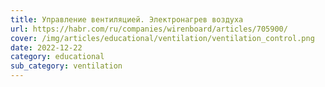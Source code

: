 ```yaml
---
title: Управление вентиляцией. Электронагрев воздуха
url: https://habr.com/ru/companies/wirenboard/articles/705900/
cover: /img/articles/educational/ventilation/ventilation_control.png
date: 2022-12-22
category: educational
sub_category: ventilation
---
```

